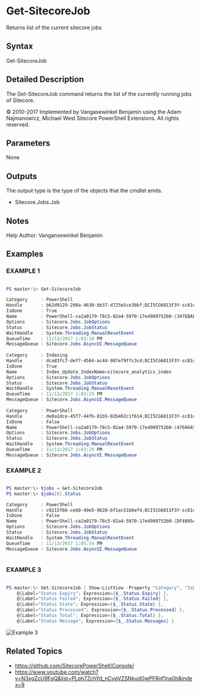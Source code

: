# Get-SitecoreJob
 
Returns list of the current sitecore jobs 

## Syntax 
 
Get-SitecoreJob

 
## Detailed Description 
 
The Get-SitecoreJob command returns the list of the currently running jobs of Sitecore.
 
© 2010-2017 Implemented by Vangasewinkel Benjamin using the Adam Najmanowicz, Michael West Sitecore PowerShell Extensions. All rights reserved. 
 
## Parameters 
 
None
 
## Outputs 
 
The output type is the type of the objects that the cmdlet emits. 
 
* Sitecore.Jobs.Job 
 
## Notes 
 
Help Author: Vangansewinkel Benjamin
 
## Examples 
 
### EXAMPLE 1 
 
 
```powershell   
 
PS master:\> Get-SitecoreJob

Category     : PowerShell
Handle       : b62d9129-298a-4630-bb37-d725e5ce3bbf;DCI5CG6011F3Y-sc81u3contact
IsDone       : True
Name         : PowerShell-ca2a0179-78c5-02a4-5970-17e4909752b0-{347EBAF8-6BE2-4ABC-91D0-36B36FCF414B}
Options      : Sitecore.Jobs.JobOptions
Status       : Sitecore.Jobs.JobStatus
WaitHandle   : System.Threading.ManualResetEvent
QueueTime    : 11/13/2017 1:03:18 PM
MessageQueue : Sitecore.Jobs.AsyncUI.MessageQueue
 
Category     : Indexing
Handle       : dca83fc7-def7-4564-ac44-987e79ffc3cd;DCI5CG6011F3Y-sc81u3contact
IsDone       : True
Name         : Index_Update_IndexName=sitecore_analytics_index
Options      : Sitecore.Jobs.JobOptions
Status       : Sitecore.Jobs.JobStatus
WaitHandle   : System.Threading.ManualResetEvent
QueueTime    : 11/13/2017 1:03:29 PM
MessageQueue : Sitecore.Jobs.AsyncUI.MessageQueue
 
Category     : PowerShell
Handle       : de0a1dce-45f7-44fb-81b5-02b402c1f614;DCI5CG6011F3Y-sc81u3contact
IsDone       : False
Name         : PowerShell-ca2a0179-78c5-02a4-5970-17e4909752b0-{47666A58-890B-4D13-8F15-3348643750E4}
Options      : Sitecore.Jobs.JobOptions
Status       : Sitecore.Jobs.JobStatus
WaitHandle   : System.Threading.ManualResetEvent
QueueTime    : 11/13/2017 1:03:29 PM
MessageQueue : Sitecore.Jobs.AsyncUI.MessageQueue
``` 
 
### EXAMPLE 2 
 
 
 
```powershell   
 
PS master:\> $jobs = Get-SitecoreJob
PS master:\> $jobs[0].Status

Category     : PowerShell
Handle       : c9215f66-ce60-49e5-9620-bf1ec51b6ef4;DCI5CG6011F3Y-sc81u3contact
IsDone       : False
Name         : PowerShell-ca2a0179-78c5-02a4-5970-17e4909752b0-{DF4895A6-3EBB-4A2A-9756-3A0EF4B96396}
Options      : Sitecore.Jobs.JobOptions
Status       : Sitecore.Jobs.JobStatus
WaitHandle   : System.Threading.ManualResetEvent
QueueTime    : 11/13/2017 1:05:54 PM
MessageQueue : Sitecore.Jobs.AsyncUI.MessageQueue
 
``` 
 
### EXAMPLE 3 
 
 
 
```powershell   
 
PS master:\> Get-SitecoreJob | Show-ListView -Property "Category", "IsDone", "Name", "QueueTime", `
	@{Label="Status Expiry"; Expression={$_.Status.Expiry} },
	@{Label="Status Failed"; Expression={$_.Status.Failed} },
	@{Label="Status State"; Expression={$_.Status.State} },
	@{Label="Status Processed"; Expression={$_.Status.Processed} },
	@{Label="Status Total"; Expression={$_.Status.Total} },
	@{Label="Status Message"; Expression={$_.Status.Messages} }
``` 

![Example 3](../../images/screenshots/get-sitecorejobs-listview.png) 

 
## Related Topics 
 

* <a href='https://github.com/SitecorePowerShell/Console/' target='_blank'>https://github.com/SitecorePowerShell/Console/</a><br/>
* <a href='https://www.youtube.com/watch?v=N3xgZcU9FqQ&list=PLph7ZchYd_nCypVZSNkudGwPFRqf1na0b&index=9' target='_blank'>https://www.youtube.com/watch?v=N3xgZcU9FqQ&list=PLph7ZchYd_nCypVZSNkudGwPFRqf1na0b&index=9</a><br/>
